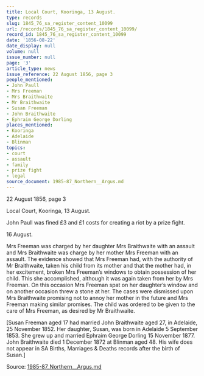 ```yaml
---
title: Local Court, Kooringa, 13 August.
type: records
slug: 1845_76_sa_register_content_10099
url: /records/1845_76_sa_register_content_10099/
record_id: 1845_76_sa_register_content_10099
date: '1856-08-22'
date_display: null
volume: null
issue_number: null
page: '3'
article_type: news
issue_reference: 22 August 1856, page 3
people_mentioned:
- John Paull
- Mrs Freeman
- Mrs Braithwaite
- Mr Braithwaite
- Susan Freeman
- John Braithwaite
- Ephraim George Dorling
places_mentioned:
- Kooringa
- Adelaide
- Blinman
topics:
- court
- assault
- family
- prize fight
- legal
source_document: 1985-87_Northern__Argus.md
---
```


22 August 1856, page 3

Local Court, Kooringa, 13 August.

John Paull was fined £3 and £1 costs for creating a riot by a prize fight.

16 August.

Mrs Freeman was charged by her daughter Mrs Braithwaite with an assault and Mrs Braithwaite was charge by her mother Mrs Freeman with an assault.  The evidence showed that Mrs Freeman had, with the authority of Mr Braithwaite, taken his child from its mother and that the mother had, in her excitement, broken Mrs Freeman’s windows to obtain possession of her child.  This she accomplished, although it was again taken from her by Mrs Freeman.  On this occasion Mrs Freeman spat on her daughter’s window and on another occasion threw a stone at her.  The cases were dismissed upon Mrs Braithwaite promising not to annoy her mother in the future and Mrs Freeman making similar promises.  The child was ordered to be given to the care of Mrs Freeman, as desired by Mr Braithwaite.

[Susan Freeman aged 17 had married John Braithwaite aged 27, in Adelaide, 25 November 1852.  Her daughter, Susan, was born in Adelaide 5 September 1853.  She grew up and married Ephraim George Dorling 15 November 1877.  John Braithwaite died 1 December 1872 at Blinman aged 48.  His wife does not appear in SA Births, Marriages & Deaths records after the birth of Susan.]

Source: [1985-87_Northern__Argus.md](/downloads/markdown/1985-87_Northern__Argus.md)
